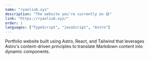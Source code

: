 ```yaml
---
name: "ryanliu6.xyz"
description: "The website you're currently on 😄"
link: "https://ryanliu6.xyz/"
order: 1
languages: ["TypeScript", "JavaScript", "Astro"]
---
```


Portfolio website built using Astro, React, and Tailwind that leverages Astro's content-driven principles to translate Markdown content into dynamic components.
